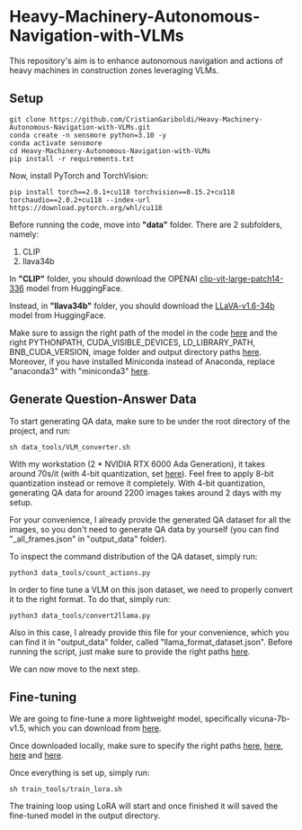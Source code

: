 # Heavy-Machinery-Autonomous-Navigation-with-VLMs
This repository's aim is to enhance autonomous navigation and actions of heavy machines in construction zones leveraging VLMs.

## Setup

```
git clone https://github.com/CristianGariboldi/Heavy-Machinery-Autonomous-Navigation-with-VLMs.git
conda create -n sensmore python=3.10 -y
conda activate sensmore
cd Heavy-Machinery-Autonomous-Navigation-with-VLMs
pip install -r requirements.txt
```

Now, install PyTorch and TorchVision:
```
pip install torch==2.0.1+cu118 torchvision==0.15.2+cu118 torchaudio==2.0.2+cu118 --index-url https://download.pytorch.org/whl/cu118
```

Before running the code, move into **"data"** folder. There are 2 subfolders, namely:

1) CLIP
2) llava34b

In **"CLIP"** folder, you should download the OPENAI [clip-vit-large-patch14-336](https://huggingface.co/openai/clip-vit-large-patch14-336/tree/main) model from HuggingFace.

Instead, in **"llava34b"** folder, you should download the [LLaVA-v1.6-34b](https://huggingface.co/liuhaotian/llava-v1.6-34b/tree/main) model from HuggingFace.

Make sure to assign the right path of the model in the code [here](https://github.com/CristianGariboldi/Heavy-Machinery-Autonomous-Navigation-with-VLMs/blob/main/data_tools/QA_data_generation.py#L24) and the right PYTHONPATH, CUDA_VISIBLE_DEVICES, LD_LIBRARY_PATH, BNB_CUDA_VERSION, image folder and output directory paths [here](https://github.com/CristianGariboldi/Heavy-Machinery-Autonomous-Navigation-with-VLMs/blob/main/data_tools/VLM_converter.sh#L2-L19). Moreover, if you have installed Miniconda instead of Anaconda, replace "anaconda3" with "miniconda3" [here](https://github.com/CristianGariboldi/Heavy-Machinery-Autonomous-Navigation-with-VLMs/blob/main/data_tools/VLM_converter.sh#L16).

## Generate Question-Answer Data

To start generating QA data, make sure to be under the root directory of the project, and run:

```
sh data_tools/VLM_converter.sh
```

With my workstation (2 * NVIDIA RTX 6000 Ada Generation), it takes around 70s/it (with 4-bit quantization, set [here](https://github.com/CristianGariboldi/Heavy-Machinery-Autonomous-Navigation-with-VLMs/blob/main/data_tools/QA_data_generation.py#L34)). Feel free to apply 8-bit quantization instead or remove it completely. With 4-bit quantization, generating QA data for around 2200 images takes around 2 days with my setup.

For your convenience, I already provide the generated QA dataset for all the images, so you don't need to generate QA data by yourself (you can find "_all_frames.json" in "output_data" folder).

To inspect the command distribution of the QA dataset, simply run:

```
python3 data_tools/count_actions.py
```

In order to fine tune a VLM on this json dataset, we need to properly convert it to the right format. To do that, simply run:

```
python3 data_tools/convert2llama.py
```

Also in this case, I already provide this file for your convenience, which you can find it in "output_data" folder, called "llama_format_dataset.json". Before running the script, just make sure to provide the right paths [here](https://github.com/CristianGariboldi/Heavy-Machinery-Autonomous-Navigation-with-VLMs/blob/main/data_tools/convert2llama.py#L61-L67).


We can now move to the next step.


## Fine-tuning

We are going to fine-tune a more lightweight model, specifically vicuna-7b-v1.5, which you can download from [here](https://huggingface.co/lmsys/vicuna-7b-v1.5/tree/main).

Once downloaded locally, make sure to specify the right paths [here](https://github.com/CristianGariboldi/Heavy-Machinery-Autonomous-Navigation-with-VLMs/blob/main/train_tools/train_lora.sh#L3-L5), [here](https://github.com/CristianGariboldi/Heavy-Machinery-Autonomous-Navigation-with-VLMs/blob/main/train_tools/train_lora.sh#L20-L22), [here](https://github.com/CristianGariboldi/Heavy-Machinery-Autonomous-Navigation-with-VLMs/blob/main/train_tools/train_lora.sh#L24-L25) and [here](https://github.com/CristianGariboldi/Heavy-Machinery-Autonomous-Navigation-with-VLMs/blob/main/train_tools/train_lora.sh#L32).

Once everything is set up, simply run:

```
sh train_tools/train_lora.sh
```

The training loop using LoRA will start and once finished it will saved the fine-tuned model in the output directory.